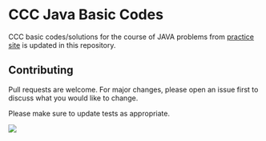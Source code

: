 # CCC Java Basic Codes

CCC basic codes/solutions for the course of JAVA problems from [practice site](https://icode.ccc.training) is updated in this repository.




## Contributing

Pull requests are welcome. For major changes, please open an issue first
to discuss what you would like to change.

Please make sure to update tests as appropriate.

<a href="https://github.com/Puneetpotter/CCC-Basic-Java/graphs/contributors">
  <img src="https://contrib.rocks/image?repo=Puneetpotter/CCC-Basic-Java" />
</a>



